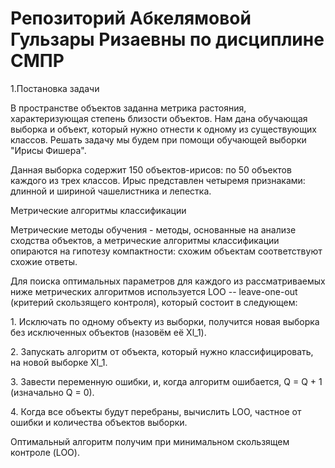 # Репозиторий Абкелямовой Гульзары Ризаевны по дисциплине СМПР

<p>1.Постановка задачи
<p> В пространстве объектов заданна метрика растояния, характеризующая степень близости объектов. Нам дана обучающая выборка и объект, который нужно отнести к одному из существующих классов. Решать задачу мы будем при помощи обучающей выборки "Ирисы Фишера".
<p>Данная выборка содержит 150 объектов-ирисов: по 50 объектов каждого из трех классов. Ирыс представлен четыремя признаками: длинной и шириной чашелистника и лепестка. 
  
<p>Метрические алгоритмы классификации
<p>Метрические методы обучения - методы, основанные на анализе сходства объектов, а метрические алгоритмы классификации опираются на гипотезу компактности: схожим объектам соответствуют схожие ответы. 
<p>Для поиска оптимальных параметров для каждого из рассматриваемых ниже метрических алгоритмов используется LOO -- leave-one-out (критерий скользящего контроля), который состоит в следующем:
<p>1. Исключать по одному объекту  из выборки, получится новая выборка без исключенных объектов (назовём её Xl_1).
<p>2. Запускать алгоритм от объекта, который нужно классифицировать, на новой выборке Xl_1.
<p>3. Завести переменную ошибки, и, когда алгоритм ошибается, Q = Q + 1 (изначально Q = 0).
<p>4. Когда все объекты будут перебраны, вычислить LOO, частное от ошибки и количества объектов выборки.
<p>Оптимальный алгоритм получим при минимальном скользящем контроле (LOO).


